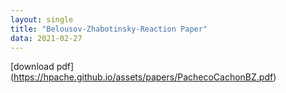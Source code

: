 ```yaml
---
layout: single
title: "Belousov-Zhabotinsky-Reaction Paper"
data: 2021-02-27
---
```


[download pdf] (https://hpache.github.io/assets/papers/PachecoCachonBZ.pdf)